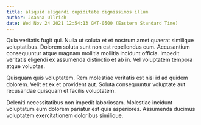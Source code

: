 ```yaml
---
title: aliquid eligendi cupiditate dignissimos illum
author: Joanna Ullrich
date: Wed Nov 24 2021 12:54:13 GMT-0500 (Eastern Standard Time)
---
```

Quia veritatis fugit qui. Nulla ut soluta et et nostrum amet quaerat similique voluptatibus. Dolorem soluta sunt non est repellendus cum. Accusantium consequuntur atque magnam mollitia mollitia incidunt officia. Impedit veritatis eligendi ex assumenda distinctio et ab in. Vel voluptatem tempora atque voluptas.

 Quisquam quis voluptatem. Rem molestiae veritatis est nisi id ad quidem dolorem. Velit et ex et provident aut. Soluta consequuntur voluptate aut recusandae quisquam et facilis voluptatem.

 Deleniti necessitatibus non impedit laboriosam. Molestiae incidunt voluptatum eum dolorem pariatur est quia asperiores. Assumenda ducimus voluptatem exercitationem doloribus similique.